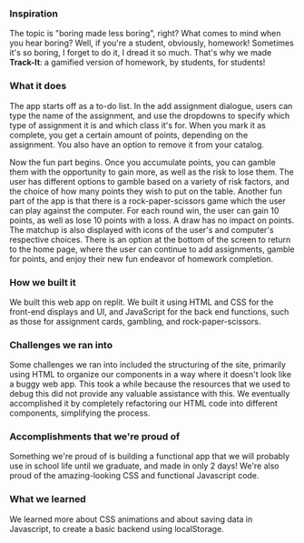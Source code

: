### Inspiration

The topic is "boring made less boring", right? What comes to mind when you hear boring? Well, if you're a student, obviously, homework! Sometimes it's so boring, I forget to do it, I dread it so much. That's why we made __Track-It__: a gamified version of homework, by students, for students!

### What it does
The app starts off as a to-do list. In the add assignment dialogue, users can type the name of the assignment, and use the dropdowns to specify which type of assignment it is and which class it's for. When you mark it as complete, you get a certain amount of points, depending on the assignment. You also have an option to remove it from your catalog. 

Now the fun part begins. Once you accumulate points, you can gamble them with the opportunity to gain more, as well as the risk to lose them. The user has different options to gamble based on a variety of risk factors, and the choice of how many points they wish to put on the table. Another fun part of the app is that there is a rock-paper-scissors game which the user can play against the computer. For each round win, the user can gain 10 points, as well as lose 10 points with a loss. A draw has no impact on points. The matchup is also displayed with icons of the user's and computer's respective choices. There is an option at the bottom of the screen to return to the home page, where the user can continue to add assignments, gamble for points, and enjoy their new fun endeavor of homework completion.

### How we built it

We built this web app on replit. We built it using HTML and CSS for the front-end displays and UI, and JavaScript for the back end functions, such as those for assignment cards, gambling, and rock-paper-scissors. 

### Challenges we ran into

Some challenges we ran into included the structuring of the site, primarily using HTML to organize our components in a way where it doesn't look like a buggy web app. This took a while because the resources that we used to debug this did not provide any valuable assistance with this. We eventually accomplished it by completely refactoring our HTML code into different components, simplifying the process.

### Accomplishments that we're proud of

Something we're proud of is building a functional app that we will probably use in school life until we graduate, and made in only 2 days! We're also proud of the amazing-looking CSS and functional Javascript code.

### What we learned

We learned more about CSS animations and about saving data in Javascript, to create a basic backend using localStorage.
